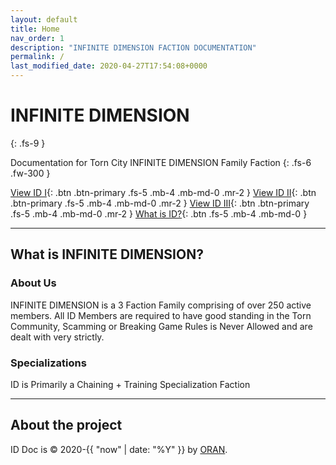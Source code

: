 ```yaml
---
layout: default
title: Home
nav_order: 1
description: "INFINITE DIMENSION FACTION DOCUMENTATION"
permalink: /
last_modified_date: 2020-04-27T17:54:08+0000
---
```


# INFINITE DIMENSION
{: .fs-9 }

Documentation for Torn City INFINITE DIMENSION Family Faction
{: .fs-6 .fw-300 }

[View ID I](#getting-started){: .btn .btn-primary .fs-5 .mb-4 .mb-md-0 .mr-2 }
[View ID II](#getting-started){: .btn .btn-primary .fs-5 .mb-4 .mb-md-0 .mr-2 }
[View ID III](#getting-started){: .btn .btn-primary .fs-5 .mb-4 .mb-md-0 .mr-2 }
[What is ID?](#what-is-infinite-dimension){: .btn .fs-5 .mb-4 .mb-md-0 }

---

## What is INFINITE DIMENSION?

### About Us

INFINITE DIMENSION is a 3 Faction Family comprising of over 250 active members.
All ID Members are required to have good standing in the Torn Community, Scamming or Breaking Game Rules is Never Allowed and are dealt with very strictly.

### Specializations
ID is Primarily a Chaining + Training Specialization Faction




---

## About the project

ID Doc is &copy; 2020-{{ "now" | date: "%Y" }} by [ORAN]().
